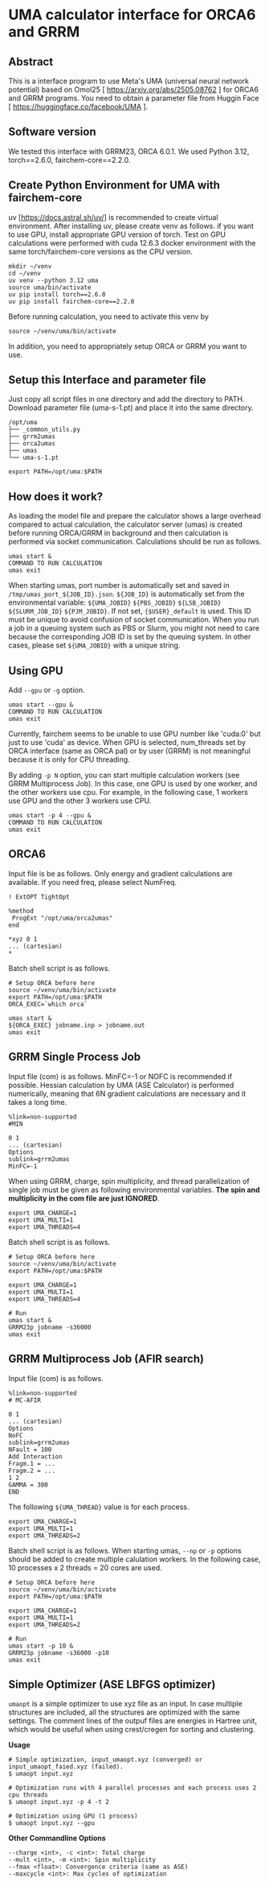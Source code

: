 # UMA calculator interface for ORCA6 and GRRM

## Abstract
This is a interface program to use Meta's UMA (universal neural network potential) based on Omol25 [ https://arxiv.org/abs/2505.08762 ] for ORCA6 and GRRM programs.
You need to obtain a parameter file from Huggin Face [ https://huggingface.co/facebook/UMA ]. 

## Software version
We tested this interface with GRRM23, ORCA 6.0.1.
We used Python 3.12, torch==2.6.0, fairchem-core==2.2.0.

## Create Python Environment for UMA with fairchem-core
uv [https://docs.astral.sh/uv/] is recommended to create virtual environment. After installing uv, please create venv as follows.
if you want to use GPU, install appropriate GPU version of torch.
Test on GPU calculations were performed with cuda 12.6.3 docker environment with the same torch/fairchem-core versions as the CPU version. 
```
mkdir ~/venv
cd ~/venv
uv venv --python 3.12 uma
source uma/bin/activate
uv pip install torch==2.6.0
uv pip install fairchem-core==2.2.0
```
Before running calculation, you need to activate this venv by
```
source ~/venv/uma/bin/activate
```

In addition, you need to appropriately setup ORCA or GRRM you want to use.

## Setup this Interface and parameter file
Just copy all script files in one directory and add the directory to PATH.
Download parameter file (uma-s-1.pt) and place it into the same directory.
```
/opt/uma
├── _common_utils.py
├── grrm2umas
├── orca2umas
├── umas
└── uma-s-1.pt
```

```
export PATH=/opt/uma:$PATH
```

## How does it work?
As loading the model file and prepare the calculator shows a large overhead compared to actual calculation, the calculator server (umas) is created before running ORCA/GRRM in background and then calculation is performed via socket communication. Calculations should be run as follows.

```
umas start &
COMMAND TO RUN CALCULATION
umas exit
```

When starting umas, port number is automatically set and saved in `/tmp/umas_port_${JOB_ID}.json`.
`${JOB_ID}` is automatically set from the environmental variable: `${UMA_JOBID}` `${PBS_JOBID}` `${LSB_JOBID}` `${SLURM_JOB_ID}` `${PJM_JOBID}`. If not set, `{$USER}_default` is used. This ID must be unique to avoid confusion of socket communication. When you run a job in a queuing system such as PBS or Slurm, you might not need to care because the corresponding JOB ID is set by the queuing system. In other cases, please set `${UMA_JOBID}` with a unique string. 

## Using GPU
Add `--gpu` or `-g` option.
```
umas start --gpu &
COMMAND TO RUN CALCULATION
umas exit
```

Currently, fairchem seems to be unable to use GPU number like 'cuda:0' but just to use 'cuda' as device. 
When GPU is selected, num_threads set by ORCA interface (same as ORCA pal) or by user (GRRM) is not meaningful
because it is only for CPU threading.

By adding `-p N` option, you can start multiple calculation workers (see GRRM Multiprocess Job).
In this case, one GPU is used by one worker, and the other workers use cpu.
For example, in the following case, 1 workers use GPU and the other 3 workers use CPU.
```
umas start -p 4 --gpu &
COMMAND TO RUN CALCULATION
umas exit
```

## ORCA6
Input file is be as follows. Only energy and gradient calculations are available. If you need freq, please select NumFreq.
```
! ExtOPT TightOpt

%method
 ProgExt "/opt/uma/orca2umas"
end

*xyz 0 1
... (cartesian)
*
```
Batch shell script is as follows.
```
# Setup ORCA before here
source ~/venv/uma/bin/activate
export PATH=/opt/uma:$PATH
ORCA_EXEC=`which orca`

umas start &
${ORCA_EXEC} jobname.inp > jobname.out
umas exit
```

## GRRM Single Process Job
Input file (com) is as follows. MinFC=-1 or NOFC is recommended if possible. Hessian calculation by UMA (ASE Calculator) is performed numerically,
meaning that 6N gradient calculations are necessary and it takes a long time.

```
%link=non-supported
#MIN

0 1
... (cartesian)
Options
sublink=grrm2umas
MinFC=-1

```

When using GRRM, charge, spin multiplicity, and thread parallelization of single job must be given as following environmental variables. **The spin and multiplicity in the com file are just IGNORED**. 

```
export UMA_CHARGE=1
export UMA_MULTI=1
export UMA_THREADS=4
```

Batch shell script is as follows.

```
# Setup ORCA before here
source ~/venv/uma/bin/activate
export PATH=/opt/uma:$PATH

export UMA_CHARGE=1
export UMA_MULTI=1
export UMA_THREADS=4

# Run
umas start & 
GRRM23p jobname -s36000
umas exit
```

## GRRM Multiprocess Job (AFIR search)
Input file (com) is as follows. 
```
%link=non-supported
# MC-AFIR
 
0 1
... (cartesian)
Options
NoFC
sublink=grrm2umas
NFault = 100
Add Interaction
Fragm.1 = ...
Fragm.2 = ...
1 2
GAMMA = 300
END
```

The following `${UMA_THREAD}` value is for each process. 

```
export UMA_CHARGE=1
export UMA_MULTI=1
export UMA_THREADS=2
```

Batch shell script is as follows. When starting umas, `--np` or `-p` options should be added to create multiple calulation workers. In the following case, 10 processes x 2 threads = 20 cores are used. 

```
# Setup ORCA before here
source ~/venv/uma/bin/activate
export PATH=/opt/uma:$PATH

export UMA_CHARGE=1
export UMA_MULTI=1
export UMA_THREADS=2

# Run
umas start -p 10 & 
GRRM23p jobname -s36000 -p10
umas exit
```

## Simple Optimizer (ASE LBFGS optimizer)

`umaopt` is a simple optimizer to use xyz file as an input. In case multiple structures are included, all the structures are optimized with the same settings. The comment lines of the outpuf files are energies in Hartree unit, which would be useful when using crest/cregen for sorting and clustering.

**Usage**
```
# Simple optimization, input_umaopt.xyz (converged) or input_umaopt_faied.xyz (failed).
$ umaopt input.xyz

# Optimization runs with 4 parallel processes and each process uses 2 cpu threads
$ umaopt input.xyz -p 4 -t 2

# Optimization using GPU (1 process)
$ umaopt input.xyz --gpu
```

**Other Commandline Options**
```
--charge <int>, -c <int>: Total charge
--mult <int>, -m <int>: Spin multiplicity
--fmax <float>: Convergence criteria (same as ASE)
--maxcycle <int>: Max cycles of optimization
```
